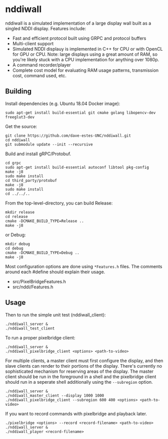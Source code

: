 nddiwall
========

nddiwall is a simulated implementation of a large display wall
built as a singled NDDI display. Features include:

-   Fast and efficient protocol built using GRPC and protocol
    buffers
-   Multi-client support
-   Simulated NDDI displauy is implemented in C++ for CPU or with
    OpenCL for GPU or CPU. Note: large displays using a great amount
    of RAM, so you're likely stuck with a CPU implementation for
    anything over 1080p.
-   A command recorder/player
-   Complete cost model for evaluating RAM usage patterns,
    transmission cost, command used, etc.

Building
--------

Install dependencies (e.g. Ubuntu 18.04 Docker image):

    sudo apt-get install build-essential git cmake golang libopencv-dev freeglut3-dev

Get the source:

    git clone https://github.com/dave-estes-UNC/nddiwall.git
    cd nddiwall
    git submodule update --init --recursive

Build and install gRPC/Protobuf.

    cd grpc
    sudo apt-get install build-essential autoconf libtool pkg-config
    make -j8
    sudo make install
    cd third_party/protobuf
    make -j8
    sudo make install
    cd ../../..

From the top-level-directory, you can build Release:

    mkdir release
    cd release
    cmake -DCMAKE_BUILD_TYPE=Release ..
    make -j8

or Debug:

    mkdir debug
    cd debug
    cmake -DCMAKE_BUILD_TYPE=Debug ..
    make -j8

Most configuration options are done using `*Features.h` files. The comments
around each #define should explain their usage.

-   src/PixelBridgeFeatures.h
-   src/nddi/Features.h

Usage
-----

Then to run the simple unit test (nddiwall_client):

    ./nddiwall_server &
    ./nddiwall_test_client

To run a proper pixelbridge client:

    ./nddiwall_server &
    ./nddiwall_pixelbridge_client <options> <path-to-video>

For multiple clients, a master client must first configure the display,
and then slave clients can render to their portions of the display. There's
currently no sophisticated mechanism for reserving areas of the display.
The master client should be run in the foreground in a shell and the pixelbridge
client should run in a seperate shell additionally using the `--subregion` option.

    ./nddiwall_server &
    ./nddiwall_master_client --display 1000 1000
    ./nddiwall_pixelbridge_client --subregion 600 400 <options> <path-to-video>
 
If you want to record commands with pixelbridge and playback later.

    ./pixelbridge <options> --record <record-filename> <path-to-video>
    ./nddiwall_server &
    ./nddiwall_player <record-filename>
